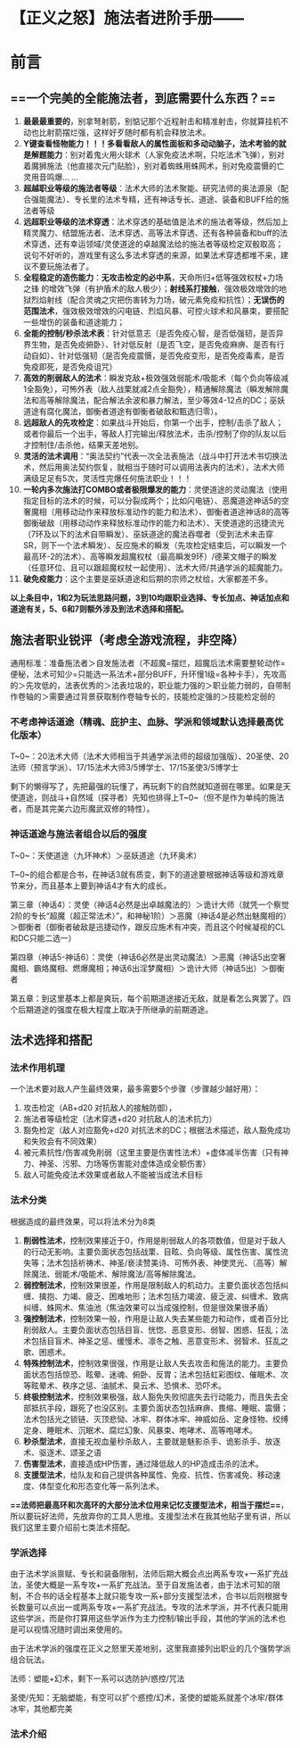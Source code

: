 # 【正义之怒】施法者进阶手册——

# 前言

## **==一个完美的全能施法者，到底需要什么东西？==**

1. **最最最重要的**，别拿弩射箭，别惦记那个近程射击和精准射击，你就算挂机不动也比射箭摆烂强，这样好歹随时都有机会释放法术。
2. **Y键查看怪物能力！！！多看看敌人的属性面板和多动动脑子，法术考验的就是解题能力**：别对着鬼火用火球术（人家免疫法术啊，只吃法术飞弹），别对着魔狮施法（他直接次元门贴脸），别对着蜘蛛用蛛网术，别对免疫震慑的亡灵用音鸣爆... ...
3. **超越职业等级的施法者等级**：法术大师的法术聚能、研究法师的奥法源泉（配合强能魔法）、专长里的法术专精，还有神话专长、道途、装备和BUFF给的施法者等级
4. **远超职业等级的法术穿透**：法术穿透的基础值是法术的施法者等级，然后加上精灵魔力、结盟施法者、法术穿透、高等法术穿透、还有各种装备和buff的法术穿透，还有幸运领域/灵使道途的卓越魔法给的施法者等级检定双骰取高；说句不好听的，游戏里有这么多法术穿透的来源，如果法术穿透都堆不来，建议不要玩施法者了。
5. **全程稳定的造伤能力**：**无攻击检定的必中系**，天命所归+低等强效权杖+力场之锋 的增效飞弹（有护盾术的敌人极少）；**射线系打接触**，强效极效增效的地狱烈焰射线（配合灵魂之灾把伤害转为力场，破元素免疫和抗性）；**无误伤的范围法术**，强效极效增效的闪电链、烈焰风暴、可控火球术和风暴束，要搭配一些增伤的装备和道途能力；
6. **全能的控制/秒杀法术表**：针对低意志（是否免疫心智，是否低强韧，是否异界生物，是否免疫俯卧）、针对低反射（是否飞空，是否免疫麻痹、是否有行动自如）、针对低强韧（是否免疫震慑，是否免疫变形，是否免疫毒素，是否免疫即死，是否免疫诅咒）
7. **高效的削弱敌人的法术**：瞬发克敌+极效强效弱能术/吸能术（每个负向等级减1全豁免），可怖外表（敌人战栗就减2点全豁免），精通解除魔法（瞬发解除魔法和高等解除魔法，配合解法余波和暴力解法，至少等效4-12点的DC；巫妖道途有腐化魔法，御衡者道途有御衡者破敌和甄选归零）。
8. **远超敌人的先攻检定**：如果战斗开始后，你第一个出手，控制/击杀了敌人；或者你最后一个出手，等敌人打完输出/释放法术，击杀/控制了你的队友以后才控制住/击杀他，结果天差地别。
9. **灵活的法术调用**：“奥法契约”代表一次全法表施法（战斗中打开法术书切换法术，然后用奥法契约恢复，就相当于随时可以调用法表内的法术），法术大师满级足足有5次，灵活性完爆任何施法职业！！！
10. **一轮内多次施法打COMBO或者极限爆发的能力**：灵使道途的灵动魔法（使用指定目标的法术的时候，可以分裂成两个；比如闪电链）、恶魔道途神话5的空奢魔相（用移动动作来释放标准动作的能力和法术）、御衡者道途神话8的高等御衡破敌（用移动动作来释放标准动作的能力和法术）、天使道途的迅捷流光（7环及以下的法术自带瞬发）、巫妖道途的魔法吞噬者（受到法术未击穿SR，则下一个法术瞬发）、反应施术的瞬发（先攻检定结束后，可以瞬发一个最高环-2的法术）、高等瞬发超魔权杖（最高瞬发9环）/德莱文帽子的瞬发（任意环位、且可以跟超魔权杖一起使用）、法术大师/共通学派的超魔能力。
11. **破免疫能力**：这个主要是巫妖道途和后期的宗师之杖给，大家都差不多。

**以上条目中，1和2为玩法思路问题，3到10均跟职业选择、专长加点、神话加点和道途有关，5、6和7则额外涉及到法术选择和搭配。**

## 施法者职业锐评（考虑全游戏流程，非空降）

通用标准：准备施法者＞自发施法者（不超魔=摆烂，超魔后法术需要整轮动作=便秘，法术可知少=只能选一系法术+部分BUFF，升环慢1级=各种卡手），先攻高的＞先攻低的，法表优秀的＞法表垃圾的，职业能力强的＞职业能力弱的，自带制作卷轴的＞需要通过背景获取制作卷轴专长的，技能检定强的＞技能检定弱的

### 不考虑神话道途（精魂、庇护主、血脉、学派和领域默认选择最高优化版本）

T~0~：20法术大师（法术大师相当于共通学派法师的超级加强版）、20圣使、20法师（预言学派）、17/15法术大师3/5博学士、17/15圣使3/5博学士

剩下的懒得写了，先把最强的玩懂了，再玩剩下的自然就知道弱在哪里。如果是天使道途，则战斗+自然域（探寻者）先知也排得上T~0~（但不是作为单纯的施法者，而是其完美六边形魔武双修的特性）。

### 神话道途与施法者组合以后的强度

T~0~：天使道途（九环神术）＞巫妖道途（九环奥术）

T~0~的组合都是合书，在神话3就有质变，剩下的道途要根据神话等级和游戏章节来分，而且基本上要到神话4才有大的成长。

第三章（神话4）：灵使（神话4必然是出卓越魔法的）＞诡计大师（就凭一个察觉2阶的专长“超魔（超正常法术）”，和神秘1阶）＞恶魔（神话4是必然出魅魔相的）＞御衡者（御衡者破敌是迅捷动作，跟反应施术有冲突，而且这个时候凝视的CL和DC只能二选一）

第四章（神话5-神话6）：灵使（神话6必然是出灵动魔法）＞恶魔（神话5出空奢魔相、霸烙魔相、燃爆魔相；神话6出淫梦魔相）＞诡计大师（神话5出）＞御衡者

第五章：到这里基本上都是爽玩，每个前期道途接近无敌，就是看怎么爽罢了。四个后期道途的强度在极大程度上取决于所继承的前期道途。

## 法术选择和搭配

### 法术作用机理

一个法术要对敌人产生最终效果，最多需要5个步骤（步骤越少越好用）：

1. 攻击检定（AB+d20 对抗敌人的接触防御），
2. 施法者等级检定（法术穿透+d20 对抗敌人的法术抗力）
3. 豁免检定（敌人对应豁免+d20 对抗法术的DC；根据法术描述，敌人豁免成功和失败会有不同效果）
4. 被元素抗性/伤害减免削弱（这里主要是伤害性法术）+虚体减半伤害（只有神力、神圣、污邪、力场等伤害能对虚体造成全额伤害）
5. 敌人可能免疫法术效果或者敌人不能被当成法术目标

### 法术分类

根据造成的最终效果，可以将法术分为8类

1. **削弱性法术**，控制效果接近于0，作用是削弱敌人的各项数值，但是对于敌人的行动无影响。主要负面状态包括战栗、目眩、负向等级、属性伤害、属性流失等；法术包括祈祷术、神圣/亵渎赞美诗、可怖外表、神使灵光、（高等）解除魔法、弱能术/吸能术、解除魔法/高等解除魔法。
2. **弱控制法术**，控制效果很差，作用是限制敌人的机动力。主要负面状态包括纠缠、擒抱、力竭、疲乏、困难地形；法术包括力竭波、疲乏波、纠缠术、致病纠缠、蛛网术、焦油池（焦油效果可以当成强控制，但是很效果很矛盾）
3. **强控制法术**，控制效果一般，作用是让敌人失去某些能力和动作，或者百分比削弱敌人。主要负面状态包括目盲、恍惚、恶意变形、弱智、困惑、狂乱；法术包括目盲术、神圣之惩、缓慢术、凛冬之触、恶意变形术、弱智术、狂乱之歌、困惑术。
4. **特殊控制法术**，控制效果很强，作用是让敌人失去攻击和施法的能力。主要负面状态包括惊恐、眩晕、迷魂、俯卧、反胃；法术包括虹彩图纹、催眠术、次等眩晕术、秩序之惩、油腻术、臭云术、恐惧术、恐吓术。
5. **终极控制法术**，控制效果极强，敌人豁免失败彻底失去行动能力，而且失去全部抵抗手段，跟死了也没区别。主要负面状态包括麻痹、畏缩、睡眠、震慑；法术包括光之锁链、灭顶悲恸、冰牢、群体冰牢、神威如岳、定身怪物、绞缚定身、睡眠术、沉眠术、腐烂幻象、风暴束、咆哮术、高等咆哮术。
6. **秒杀型法术**，直接无视血量秒杀敌人，主要就是魅影杀手、诡影杀手、放逐术、驱逐术、颂圣之语
7. **伤害型法术**，直接造成HP伤害，通过降低敌人的HP造成击杀的法术。
8. **支援型法术**，给队友和自己提供各种属性、免疫、抗性、伤害减免、移动速度、体型变化和形态变化等一系列法术。

**==法师把最高环和次高环的大部分法术位用来记忆支援型法术，相当于摆烂==**，所以要玩好法师，先放弃你的工具人思维。支援型法术在我其他贴子里有讲，所以我们这里主要介绍前七类法术搭配。

### 学派选择

由于法术学派禀赋、专长和装备限制，法师后期大概会点出两系专攻+一系扩充战法，圣使大概是一系专攻+一系扩充战法。至于自发施法者，由于法术可知的限制，不合书的话全程基本上就只能专攻一系+部分支援型法术，合书以后则根据专长数量可以点出一或两系专攻+一系扩充战法。专攻的法术学派，并不代表只能用这些学派，而是你打算用这些学派作为主力控制/输出手段，其他的学派的法术也是可以视情况随时调出来使用的。

由于法术学派的强度在正义之怒里天差地别，这里我直接列出职业的几个强势学派组合玩法。

法师：塑能+幻术，剩下一系可以选防护/惑控/咒法

圣使/先知：无脑塑能，有空可以扩个惑控/幻术，圣使的塑能系就差个冰牢/群体冰牢，其他都完美

### 法术介绍

